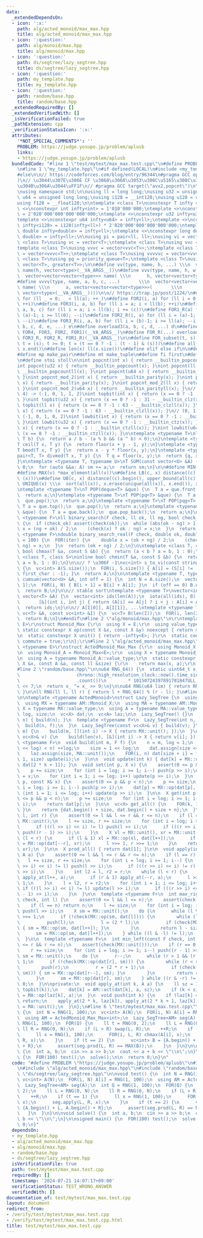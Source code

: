 ```yaml
---
data:
  _extendedDependsOn:
  - icon: ':x:'
    path: alg/acted_monoid/max_max.hpp
    title: alg/acted_monoid/max_max.hpp
  - icon: ':question:'
    path: alg/monoid/max.hpp
    title: alg/monoid/max.hpp
  - icon: ':question:'
    path: ds/segtree/lazy_segtree.hpp
    title: ds/segtree/lazy_segtree.hpp
  - icon: ':question:'
    path: my_template.hpp
    title: my_template.hpp
  - icon: ':question:'
    path: random/base.hpp
    title: random/base.hpp
  _extendedRequiredBy: []
  _extendedVerifiedWith: []
  _isVerificationFailed: true
  _pathExtension: cpp
  _verificationStatusIcon: ':x:'
  attributes:
    '*NOT_SPECIAL_COMMENTS*': ''
    PROBLEM: https://judge.yosupo.jp/problem/aplusb
    links:
    - https://judge.yosupo.jp/problem/aplusb
  bundledCode: "#line 1 \"test/mytest/max_max.test.cpp\"\n#define PROBLEM \"https://judge.yosupo.jp/problem/aplusb\"\
    \n#line 1 \"my_template.hpp\"\n#if defined(LOCAL)\n#include <my_template_compiled.hpp>\n\
    #else\n\n// https://codeforces.com/blog/entry/96344\n#pragma GCC optimize(\"Ofast,unroll-loops\"\
    )\n// \u3044\u307E\u306E CF \u3060\u3068\u3053\u308C\u5165\u308C\u308B\u3068\u52D5\
    \u304B\u306A\u3044\uFF1F\n// #pragma GCC target(\"avx2,popcnt\")\n\n#include <bits/stdc++.h>\n\
    \nusing namespace std;\n\nusing ll = long long;\nusing u32 = unsigned int;\nusing\
    \ u64 = unsigned long long;\nusing i128 = __int128;\nusing u128 = unsigned __int128;\n\
    using f128 = __float128;\n\ntemplate <class T>\nconstexpr T infty = 0;\ntemplate\
    \ <>\nconstexpr int infty<int> = 1'010'000'000;\ntemplate <>\nconstexpr ll infty<ll>\
    \ = 2'020'000'000'000'000'000;\ntemplate <>\nconstexpr u32 infty<u32> = infty<int>;\n\
    template <>\nconstexpr u64 infty<u64> = infty<ll>;\ntemplate <>\nconstexpr i128\
    \ infty<i128> = i128(infty<ll>) * 2'020'000'000'000'000'000;\ntemplate <>\nconstexpr\
    \ double infty<double> = infty<ll>;\ntemplate <>\nconstexpr long double infty<long\
    \ double> = infty<ll>;\n\nusing pi = pair<ll, ll>;\nusing vi = vector<ll>;\ntemplate\
    \ <class T>\nusing vc = vector<T>;\ntemplate <class T>\nusing vvc = vector<vc<T>>;\n\
    template <class T>\nusing vvvc = vector<vvc<T>>;\ntemplate <class T>\nusing vvvvc\
    \ = vector<vvvc<T>>;\ntemplate <class T>\nusing vvvvvc = vector<vvvvc<T>>;\ntemplate\
    \ <class T>\nusing pq = priority_queue<T>;\ntemplate <class T>\nusing pqg = priority_queue<T,\
    \ vector<T>, greater<T>>;\n\n#define vv(type, name, h, ...) \\\n  vector<vector<type>>\
    \ name(h, vector<type>(__VA_ARGS__))\n#define vvv(type, name, h, w, ...)   \\\n\
    \  vector<vector<vector<type>>> name( \\\n      h, vector<vector<type>>(w, vector<type>(__VA_ARGS__)))\n\
    #define vvvv(type, name, a, b, c, ...)       \\\n  vector<vector<vector<vector<type>>>>\
    \ name( \\\n      a, vector<vector<vector<type>>>(       \\\n             b, vector<vector<type>>(c,\
    \ vector<type>(__VA_ARGS__))))\n\n// https://trap.jp/post/1224/\n#define FOR1(a)\
    \ for (ll _ = 0; _ < ll(a); ++_)\n#define FOR2(i, a) for (ll i = 0; i < ll(a);\
    \ ++i)\n#define FOR3(i, a, b) for (ll i = a; i < ll(b); ++i)\n#define FOR4(i,\
    \ a, b, c) for (ll i = a; i < ll(b); i += (c))\n#define FOR1_R(a) for (ll i =\
    \ (a)-1; i >= ll(0); --i)\n#define FOR2_R(i, a) for (ll i = (a)-1; i >= ll(0);\
    \ --i)\n#define FOR3_R(i, a, b) for (ll i = (b)-1; i >= ll(a); --i)\n#define overload4(a,\
    \ b, c, d, e, ...) e\n#define overload3(a, b, c, d, ...) d\n#define FOR(...) overload4(__VA_ARGS__,\
    \ FOR4, FOR3, FOR2, FOR1)(__VA_ARGS__)\n#define FOR_R(...) overload3(__VA_ARGS__,\
    \ FOR3_R, FOR2_R, FOR1_R)(__VA_ARGS__)\n\n#define FOR_subset(t, s) \\\n  for (ll\
    \ t = (s); t >= 0; t = (t == 0 ? -1 : (t - 1) & (s)))\n#define all(x) x.begin(),\
    \ x.end()\n#define len(x) ll(x.size())\n#define elif else if\n\n#define eb emplace_back\n\
    #define mp make_pair\n#define mt make_tuple\n#define fi first\n#define se second\n\
    \n#define stoi stoll\n\nint popcnt(int x) { return __builtin_popcount(x); }\n\
    int popcnt(u32 x) { return __builtin_popcount(x); }\nint popcnt(ll x) { return\
    \ __builtin_popcountll(x); }\nint popcnt(u64 x) { return __builtin_popcountll(x);\
    \ }\nint popcnt_mod_2(int x) { return __builtin_parity(x); }\nint popcnt_mod_2(u32\
    \ x) { return __builtin_parity(x); }\nint popcnt_mod_2(ll x) { return __builtin_parityll(x);\
    \ }\nint popcnt_mod_2(u64 x) { return __builtin_parityll(x); }\n// (0, 1, 2, 3,\
    \ 4) -> (-1, 0, 1, 1, 2)\nint topbit(int x) { return (x == 0 ? -1 : 31 - __builtin_clz(x));\
    \ }\nint topbit(u32 x) { return (x == 0 ? -1 : 31 - __builtin_clz(x)); }\nint\
    \ topbit(ll x) { return (x == 0 ? -1 : 63 - __builtin_clzll(x)); }\nint topbit(u64\
    \ x) { return (x == 0 ? -1 : 63 - __builtin_clzll(x)); }\n// (0, 1, 2, 3, 4) ->\
    \ (-1, 0, 1, 0, 2)\nint lowbit(int x) { return (x == 0 ? -1 : __builtin_ctz(x));\
    \ }\nint lowbit(u32 x) { return (x == 0 ? -1 : __builtin_ctz(x)); }\nint lowbit(ll\
    \ x) { return (x == 0 ? -1 : __builtin_ctzll(x)); }\nint lowbit(u64 x) { return\
    \ (x == 0 ? -1 : __builtin_ctzll(x)); }\n\ntemplate <typename T>\nT floor(T a,\
    \ T b) {\n  return a / b - (a % b && (a ^ b) < 0);\n}\ntemplate <typename T>\n\
    T ceil(T x, T y) {\n  return floor(x + y - 1, y);\n}\ntemplate <typename T>\n\
    T bmod(T x, T y) {\n  return x - y * floor(x, y);\n}\ntemplate <typename T>\n\
    pair<T, T> divmod(T x, T y) {\n  T q = floor(x, y);\n  return {q, x - q * y};\n\
    }\n\ntemplate <typename T, typename U>\nT SUM(const vector<U> &A) {\n  T sm =\
    \ 0;\n  for (auto &&a: A) sm += a;\n  return sm;\n}\n\n#define MIN(v) *min_element(all(v))\n\
    #define MAX(v) *max_element(all(v))\n#define LB(c, x) distance((c).begin(), lower_bound(all(c),\
    \ (x)))\n#define UB(c, x) distance((c).begin(), upper_bound(all(c), (x)))\n#define\
    \ UNIQUE(x) \\\n  sort(all(x)), x.erase(unique(all(x)), x.end()), x.shrink_to_fit()\n\
    \ntemplate <typename T>\nT POP(deque<T> &que) {\n  T a = que.front();\n  que.pop_front();\n\
    \  return a;\n}\ntemplate <typename T>\nT POP(pq<T> &que) {\n  T a = que.top();\n\
    \  que.pop();\n  return a;\n}\ntemplate <typename T>\nT POP(pqg<T> &que) {\n \
    \ T a = que.top();\n  que.pop();\n  return a;\n}\ntemplate <typename T>\nT POP(vc<T>\
    \ &que) {\n  T a = que.back();\n  que.pop_back();\n  return a;\n}\n\ntemplate\
    \ <typename F>\nll binary_search(F check, ll ok, ll ng, bool check_ok = true)\
    \ {\n  if (check_ok) assert(check(ok));\n  while (abs(ok - ng) > 1) {\n    auto\
    \ x = (ng + ok) / 2;\n    (check(x) ? ok : ng) = x;\n  }\n  return ok;\n}\ntemplate\
    \ <typename F>\ndouble binary_search_real(F check, double ok, double ng, int iter\
    \ = 100) {\n  FOR(iter) {\n    double x = (ok + ng) / 2;\n    (check(x) ? ok :\
    \ ng) = x;\n  }\n  return (ok + ng) / 2;\n}\n\ntemplate <class T, class S>\ninline\
    \ bool chmax(T &a, const S &b) {\n  return (a < b ? a = b, 1 : 0);\n}\ntemplate\
    \ <class T, class S>\ninline bool chmin(T &a, const S &b) {\n  return (a > b ?\
    \ a = b, 1 : 0);\n}\n\n// ? \u306F -1\nvc<int> s_to_vi(const string &S, char first_char)\
    \ {\n  vc<int> A(S.size());\n  FOR(i, S.size()) { A[i] = (S[i] != '?' ? S[i] -\
    \ first_char : -1); }\n  return A;\n}\n\ntemplate <typename T, typename U>\nvector<T>\
    \ cumsum(vector<U> &A, int off = 1) {\n  int N = A.size();\n  vector<T> B(N +\
    \ 1);\n  FOR(i, N) { B[i + 1] = B[i] + A[i]; }\n  if (off == 0) B.erase(B.begin());\n\
    \  return B;\n}\n\n// stable sort\ntemplate <typename T>\nvector<int> argsort(const\
    \ vector<T> &A) {\n  vector<int> ids(len(A));\n  iota(all(ids), 0);\n  sort(all(ids),\n\
    \       [&](int i, int j) { return (A[i] == A[j] ? i < j : A[i] < A[j]); });\n\
    \  return ids;\n}\n\n// A[I[0]], A[I[1]], ...\ntemplate <typename T>\nvc<T> rearrange(const\
    \ vc<T> &A, const vc<int> &I) {\n  vc<T> B(len(I));\n  FOR(i, len(I)) B[i] = A[I[i]];\n\
    \  return B;\n}\n#endif\n#line 2 \"alg/monoid/max.hpp\"\n\r\ntemplate <typename\
    \ E>\r\nstruct Monoid_Max {\r\n  using X = E;\r\n  using value_type = X;\r\n \
    \ static constexpr X op(const X &x, const X &y) noexcept { return max(x, y); }\r\
    \n  static constexpr X unit() { return -infty<E>; }\r\n  static constexpr bool\
    \ commute = true;\r\n};\r\n#line 2 \"alg/acted_monoid/max_max.hpp\"\n\r\ntemplate\
    \ <typename E>\r\nstruct ActedMonoid_Max_Max {\r\n  using Monoid_X = Monoid_Max<E>;\r\
    \n  using Monoid_A = Monoid_Max<E>;\r\n  using X = typename Monoid_X::value_type;\r\
    \n  using A = typename Monoid_A::value_type;\r\n  static constexpr X act(const\
    \ X &x, const A &a, const ll &size) {\r\n    return max(x, a);\r\n  }\r\n};\r\n\
    #line 2 \"random/base.hpp\"\n\nu64 RNG_64() {\n  static uint64_t x_\n      = uint64_t(chrono::duration_cast<chrono::nanoseconds>(\n\
    \                     chrono::high_resolution_clock::now().time_since_epoch())\n\
    \                     .count())\n        * 10150724397891781847ULL;\n  x_ ^= x_\
    \ << 7;\n  return x_ ^= x_ >> 9;\n}\n\nu64 RNG(u64 lim) { return RNG_64() % lim;\
    \ }\n\nll RNG(ll l, ll r) { return l + RNG_64() % (r - l); }\n#line 2 \"ds/segtree/lazy_segtree.hpp\"\
    \n\ntemplate <typename ActedMonoid>\nstruct Lazy_SegTree {\n  using AM = ActedMonoid;\n\
    \  using MX = typename AM::Monoid_X;\n  using MA = typename AM::Monoid_A;\n  using\
    \ X = typename MX::value_type;\n  using A = typename MA::value_type;\n  int n,\
    \ log, size;\n  vc<X> dat;\n  vc<A> laz;\n\n  Lazy_SegTree() {}\n  Lazy_SegTree(int\
    \ n) { build(n); }\n  template <typename F>\n  Lazy_SegTree(int n, F f) {\n  \
    \  build(n, f);\n  }\n  Lazy_SegTree(const vc<X>& v) { build(v); }\n\n  void build(int\
    \ m) {\n    build(m, [](int i) -> X { return MX::unit(); });\n  }\n  void build(const\
    \ vc<X>& v) {\n    build(len(v), [&](int i) -> X { return v[i]; });\n  }\n  template\
    \ <typename F>\n  void build(int m, F f) {\n    n = m, log = 1;\n    while ((1\
    \ << log) < n) ++log;\n    size = 1 << log;\n    dat.assign(size << 1, MX::unit());\n\
    \    laz.assign(size, MA::unit());\n    FOR(i, n) dat[size + i] = f(i);\n    FOR_R(i,\
    \ 1, size) update(i);\n  }\n\n  void update(int k) { dat[k] = MX::op(dat[2 * k],\
    \ dat[2 * k + 1]); }\n  void set(int p, X x) {\n    assert(0 <= p && p < n);\n\
    \    p += size;\n    for (int i = log; i >= 1; i--) push(p >> i);\n    dat[p]\
    \ = x;\n    for (int i = 1; i <= log; i++) update(p >> i);\n  }\n  void multiply(int\
    \ p, const X& x) {\n    assert(0 <= p && p < n);\n    p += size;\n    for (int\
    \ i = log; i >= 1; i--) push(p >> i);\n    dat[p] = MX::op(dat[p], x);\n    for\
    \ (int i = 1; i <= log; i++) update(p >> i);\n  }\n\n  X get(int p) {\n    assert(0\
    \ <= p && p < n);\n    p += size;\n    for (int i = log; i >= 1; i--) push(p >>\
    \ i);\n    return dat[p];\n  }\n\n  vc<X> get_all() {\n    FOR(k, 1, size) { push(k);\
    \ }\n    return {dat.begin() + size, dat.begin() + size + n};\n  }\n\n  X prod(int\
    \ l, int r) {\n    assert(0 <= l && l <= r && r <= n);\n    if (l == r) return\
    \ MX::unit();\n    l += size, r += size;\n    for (int i = log; i >= 1; i--) {\n\
    \      if (((l >> i) << i) != l) push(l >> i);\n      if (((r >> i) << i) != r)\
    \ push((r - 1) >> i);\n    }\n    X xl = MX::unit(), xr = MX::unit();\n    while\
    \ (l < r) {\n      if (l & 1) xl = MX::op(xl, dat[l++]);\n      if (r & 1) xr\
    \ = MX::op(dat[--r], xr);\n      l >>= 1, r >>= 1;\n    }\n    return MX::op(xl,\
    \ xr);\n  }\n\n  X prod_all() { return dat[1]; }\n\n  void apply(int l, int r,\
    \ A a) {\n    assert(0 <= l && l <= r && r <= n);\n    if (l == r) return;\n \
    \   l += size, r += size;\n    for (int i = log; i >= 1; i--) {\n      if (((l\
    \ >> i) << i) != l) push(l >> i);\n      if (((r >> i) << i) != r) push((r - 1)\
    \ >> i);\n    }\n    int l2 = l, r2 = r;\n    while (l < r) {\n      if (l & 1)\
    \ apply_at(l++, a);\n      if (r & 1) apply_at(--r, a);\n      l >>= 1, r >>=\
    \ 1;\n    }\n    l = l2, r = r2;\n    for (int i = 1; i <= log; i++) {\n     \
    \ if (((l >> i) << i) != l) update(l >> i);\n      if (((r >> i) << i) != r) update((r\
    \ - 1) >> i);\n    }\n  }\n\n  template <typename F>\n  int max_right(const F\
    \ check, int l) {\n    assert(0 <= l && l <= n);\n    assert(check(MX::unit()));\n\
    \    if (l == n) return n;\n    l += size;\n    for (int i = log; i >= 1; i--)\
    \ push(l >> i);\n    X sm = MX::unit();\n    do {\n      while (l % 2 == 0) l\
    \ >>= 1;\n      if (!check(MX::op(sm, dat[l]))) {\n        while (l < size) {\n\
    \          push(l);\n          l = (2 * l);\n          if (check(MX::op(sm, dat[l])))\
    \ { sm = MX::op(sm, dat[l++]); }\n        }\n        return l - size;\n      }\n\
    \      sm = MX::op(sm, dat[l++]);\n    } while ((l & -l) != l);\n    return n;\n\
    \  }\n\n  template <typename F>\n  int min_left(const F check, int r) {\n    assert(0\
    \ <= r && r <= n);\n    assert(check(MX::unit()));\n    if (r == 0) return 0;\n\
    \    r += size;\n    for (int i = log; i >= 1; i--) push((r - 1) >> i);\n    X\
    \ sm = MX::unit();\n    do {\n      r--;\n      while (r > 1 && (r % 2)) r >>=\
    \ 1;\n      if (!check(MX::op(dat[r], sm))) {\n        while (r < size) {\n  \
    \        push(r);\n          r = (2 * r + 1);\n          if (check(MX::op(dat[r],\
    \ sm))) { sm = MX::op(dat[r--], sm); }\n        }\n        return r + 1 - size;\n\
    \      }\n      sm = MX::op(dat[r], sm);\n    } while ((r & -r) != r);\n    return\
    \ 0;\n  }\n\nprivate:\n  void apply_at(int k, A a) {\n    ll sz = 1 << (log -\
    \ topbit(k));\n    dat[k] = AM::act(dat[k], a, sz);\n    if (k < size) laz[k]\
    \ = MA::op(laz[k], a);\n  }\n  void push(int k) {\n    if (laz[k] == MA::unit())\
    \ return;\n    apply_at(2 * k, laz[k]), apply_at(2 * k + 1, laz[k]);\n    laz[k]\
    \ = MA::unit();\n  }\n};\n#line 6 \"test/mytest/max_max.test.cpp\"\n\nvoid test()\
    \ {\n  int N = RNG(1, 100);\n  vc<int> A(N);\n  FOR(i, N) A[i] = RNG(1, 100);\n\
    \  using AM = ActedMonoid_Max_Max<int>;\n  Lazy_SegTree<AM> seg(A);\n  int Q =\
    \ RNG(1, 100);\n  FOR(Q) {\n    ll t = RNG(0, 2);\n    ll L = RNG(0, N);\n   \
    \ ll R = RNG(0, N);\n    if (L > R) swap(L, R);\n    ++R;\n    if (t == 1) {\n\
    \      ll x = RNG(1, 100);\n      FOR(i, L, R) chmax(A[i], x);\n      seg.apply(L,\
    \ R, x);\n    }\n    if (t == 2) {\n      vc<int> B = {A.begin() + L, A.begin()\
    \ + R};\n      assert(seg.prod(L, R) == MAX(B));\n    }\n  }\n}\n\nvoid solve()\
    \ {\n  int a, b;\n  cin >> a >> b;\n  cout << a + b << \"\\n\";\n}\n\nsigned main()\
    \ {\n  FOR(100) test();\n  solve();\n\n  return 0;\n}\n"
  code: "#define PROBLEM \"https://judge.yosupo.jp/problem/aplusb\"\n#include \"my_template.hpp\"\
    \n#include \"alg/acted_monoid/max_max.hpp\"\n#include \"random/base.hpp\"\n#include\
    \ \"ds/segtree/lazy_segtree.hpp\"\n\nvoid test() {\n  int N = RNG(1, 100);\n \
    \ vc<int> A(N);\n  FOR(i, N) A[i] = RNG(1, 100);\n  using AM = ActedMonoid_Max_Max<int>;\n\
    \  Lazy_SegTree<AM> seg(A);\n  int Q = RNG(1, 100);\n  FOR(Q) {\n    ll t = RNG(0,\
    \ 2);\n    ll L = RNG(0, N);\n    ll R = RNG(0, N);\n    if (L > R) swap(L, R);\n\
    \    ++R;\n    if (t == 1) {\n      ll x = RNG(1, 100);\n      FOR(i, L, R) chmax(A[i],\
    \ x);\n      seg.apply(L, R, x);\n    }\n    if (t == 2) {\n      vc<int> B =\
    \ {A.begin() + L, A.begin() + R};\n      assert(seg.prod(L, R) == MAX(B));\n \
    \   }\n  }\n}\n\nvoid solve() {\n  int a, b;\n  cin >> a >> b;\n  cout << a +\
    \ b << \"\\n\";\n}\n\nsigned main() {\n  FOR(100) test();\n  solve();\n\n  return\
    \ 0;\n}"
  dependsOn:
  - my_template.hpp
  - alg/acted_monoid/max_max.hpp
  - alg/monoid/max.hpp
  - random/base.hpp
  - ds/segtree/lazy_segtree.hpp
  isVerificationFile: true
  path: test/mytest/max_max.test.cpp
  requiredBy: []
  timestamp: '2024-07-21 14:07:17+09:00'
  verificationStatus: TEST_WRONG_ANSWER
  verifiedWith: []
documentation_of: test/mytest/max_max.test.cpp
layout: document
redirect_from:
- /verify/test/mytest/max_max.test.cpp
- /verify/test/mytest/max_max.test.cpp.html
title: test/mytest/max_max.test.cpp
---
```

